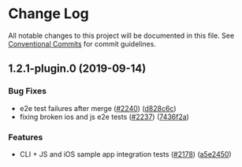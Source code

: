 # Change Log

All notable changes to this project will be documented in this file.
See [Conventional Commits](https://conventionalcommits.org) for commit guidelines.

## 1.2.1-plugin.0 (2019-09-14)


### Bug Fixes

* e2e test failures after merge ([#2240](https://github.com/aws-amplify/amplify-cli/issues/2240)) ([d828c6c](https://github.com/aws-amplify/amplify-cli/commit/d828c6c))
* fixing broken ios and js e2e tests ([#2237](https://github.com/aws-amplify/amplify-cli/issues/2237)) ([7436f2a](https://github.com/aws-amplify/amplify-cli/commit/7436f2a))


### Features

* CLI + JS and iOS sample app integration tests ([#2178](https://github.com/aws-amplify/amplify-cli/issues/2178)) ([a5e2450](https://github.com/aws-amplify/amplify-cli/commit/a5e2450))
